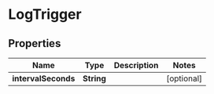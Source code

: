 

# LogTrigger

## Properties

Name | Type | Description | Notes
------------ | ------------- | ------------- | -------------
**intervalSeconds** | **String** |  |  [optional]



